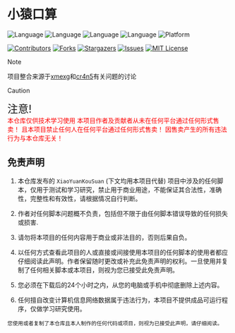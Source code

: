 # 小猿口算

![Language](https://img.shields.io/badge/language-python-blue?logo=python)
![Language](https://img.shields.io/badge/language-JavaScript-yellow?logo=JavaScript)
![Language](https://img.shields.io/badge/language-C++-white?logo=C)
![Language](https://img.shields.io/badge/language-Java-brown?logo=Java)
![Platform](https://img.shields.io/badge/platform-Android-green?logo=android)

[![Contributors][contributors-shield]][contributors-url]
[![Forks][forks-shield]][forks-url]
[![Stargazers][stars-shield]][stars-url]
[![Issues][issues-shield]][issues-url]
[![MIT License][license-shield]][license-url]

> [!Note]
> 
> 项目整合来源于[xmexg](https://github.com/xmexg/xyks)和[cr4n5](https://github.com/cr4n5/XiaoYuanKouSuan)有关问题的讨论



> [!CAUTION]
>  
> <font size=5>注意!</font></br><font color=red>本仓库仅供技术学习使用
本项目作者及贡献者从未在任何平台通过任何形式售卖！ 且本项目禁止任何人在任何平台通过任何形式售卖！ 因售卖产生的所有违法行为与本仓库无关！</font>

## 免责声明

1. 本仓库发布的 `XiaoYuanKouSuan` (下文均用本项目代替) 项目中涉及的任何脚本，仅用于测试和学习研究，禁止用于商业用途，不能保证其合法性，准确性，完整性和有效性，请根据情况自行判断。

2. 作者对任何脚本问题概不负责，包括但不限于由任何脚本错误导致的任何损失或损害.

3. 请勿将本项目的任何内容用于商业或非法目的，否则后果自负。

4. 以任何方式查看此项目的人或直接或间接使用本项目的任何脚本的使用者都应仔细阅读此声明。作者保留随时更改或补充此免责声明的权利。一旦使用并复制了任何相关脚本或本项目，则视为您已接受此免责声明。

5. 您必须在下载后的24个小时之内，从您的电脑或手机中彻底删除上述内容。

6. 任何擅自改变计算机信息网络数据属于违法行为，本项目不提供成品可运行程序，仅做学习研究使用。

`您使用或者复制了本仓库且本人制作的任何代码或项目，则视为已接受此声明，请仔细阅读。`

[your-project-path]:/x781078959/XiaoYuanKouSuan
[contributors-shield]: https://img.shields.io/github/contributors/x781078959/XiaoYuanKouSuan.svg?style=flat-square
[contributors-url]: https://github.com/x781078959/XiaoYuanKouSuan/pulse
[forks-shield]: https://img.shields.io/github/forks/x781078959/XiaoYuanKouSuan.svg?style=flat-square
[forks-url]: https://github.com//x781078959/XiaoYuanKouSuan/network/members
[stars-shield]: https://img.shields.io/github/stars/x781078959/XiaoYuanKouSuan.svg?style=flat-square
[stars-url]: https://github.com/x781078959/XiaoYuanKouSuan/stargazers
[issues-shield]: https://img.shields.io/github/issues/x781078959/XiaoYuanKouSuan.svg?style=flat-square
[issues-url]: https://img.shields.io/github/issues/shaojintian/Best_README_template.svg
[license-shield]: https://img.shields.io/github/license/x781078959/XiaoYuanKouSuan.svg?style=flat-square
[license-url]: https://github.com/x781078959/XiaoYuanKouSuan/LICENSE
